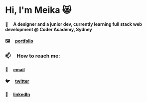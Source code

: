 # Hi, I'm Meika 😸

#### 🌱  &nbsp; &nbsp; A designer and a junior dev, currently learning full stack web development @ Coder Academy, Sydney
#### 🖼  &nbsp; &nbsp; [portfolio](https://meikafreckelton.github.io)

### 📫 &nbsp; &nbsp; How to reach me:
#### 📩 &nbsp; &nbsp; [email](mailto:meikafreckelton@gmail.com)
#### 🐦 &nbsp; &nbsp; [twitter](https://twitter.com/meikafreckelton)
#### 📲 &nbsp; &nbsp; [linkedIn](https://www.linkedin.com/in/meika-freckelton-269741195)

